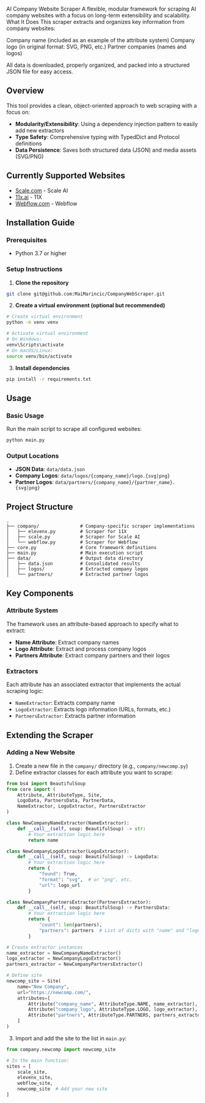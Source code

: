 AI Company Website Scraper
A flexible, modular framework for scraping AI company websites with a focus on long-term extensibility and scalability.
What It Does
This scraper extracts and organizes key information from company websites:

Company name (included as an example of the attribute system)
Company logo (in original format: SVG, PNG, etc.)
Partner companies (names and logos)

All data is downloaded, properly organized, and packed into a structured JSON file for easy access.

## Overview

This tool provides a clean, object-oriented approach to web scraping with a focus on:
- **Modularity/Extensibility**: Using a dependency injection pattern to easily add new extractors
- **Type Safety**: Comprehensive typing with TypedDict and Protocol definitions
- **Data Persistence**: Saves both structured data (JSON) and media assets (SVG/PNG)

## Currently Supported Websites

- [Scale.com](https://scale.com/) - Scale AI
- [11x.ai](https://www.11x.ai/) - 11X 
- [Webflow.com](https://webflow.com/) - Webflow

## Installation Guide

### Prerequisites

- Python 3.7 or higher

### Setup Instructions

1. **Clone the repository**

```bash
git clone git@github.com:MaiMarincic/CompanyWebScraper.git
```

2. **Create a virtual environment (optional but recommended)**

```bash
# Create virtual environment
python -m venv venv

# Activate virtual environment
# On Windows:
venv\Scripts\activate
# On macOS/Linux:
source venv/bin/activate
```

3. **Install dependencies**

```bash
pip install -r requirements.txt
```

## Usage

### Basic Usage

Run the main script to scrape all configured websites:

```bash
python main.py
```

### Output Locations

- **JSON Data**: `data/data.json`
- **Company Logos**: `data/logos/{company_name}/logo.{svg|png}`
- **Partner Logos**: `data/partners/{company_name}/{partner_name}.{svg|png}`

## Project Structure

```
.
├── company/               # Company-specific scraper implementations
│   ├── elevenx.py         # Scraper for 11X
│   ├── scale.py           # Scraper for Scale AI
│   └── webflow.py         # Scraper for Webflow
├── core.py                # Core framework definitions
├── main.py                # Main execution script
├── data/                  # Output data directory
│   ├── data.json          # Consolidated results
│   ├── logos/             # Extracted company logos
│   └── partners/          # Extracted partner logos
```

## Key Components

### Attribute System

The framework uses an attribute-based approach to specify what to extract:

- **Name Attribute**: Extract company names
- **Logo Attribute**: Extract and process company logos
- **Partners Attribute**: Extract company partners and their logos

### Extractors

Each attribute has an associated extractor that implements the actual scraping logic:

- `NameExtractor`: Extracts company name
- `LogoExtractor`: Extracts logo information (URLs, formats, etc.)
- `PartnersExtractor`: Extracts partner information

## Extending the Scraper

### Adding a New Website

1. Create a new file in the `company/` directory (e.g., `company/newcomp.py`)
2. Define extractor classes for each attribute you want to scrape:

```python
from bs4 import BeautifulSoup
from core import (
    Attribute, AttributeType, Site, 
    LogoData, PartnersData, PartnerData,
    NameExtractor, LogoExtractor, PartnersExtractor
)

class NewCompanyNameExtractor(NameExtractor):
    def __call__(self, soup: BeautifulSoup) -> str:
        # Your extraction logic here
        return name

class NewCompanyLogoExtractor(LogoExtractor):
    def __call__(self, soup: BeautifulSoup) -> LogoData:
        # Your extraction logic here
        return {
            "found": True,
            "format": "svg",  # or "png", etc.
            "url": logo_url
        }

class NewCompanyPartnersExtractor(PartnersExtractor):
    def __call__(self, soup: BeautifulSoup) -> PartnersData:
        # Your extraction logic here
        return {
            "count": len(partners),
            "partners": partners  # List of dicts with "name" and "logo_url"
        }

# Create extractor instances
name_extractor = NewCompanyNameExtractor()
logo_extractor = NewCompanyLogoExtractor()
partners_extractor = NewCompanyPartnersExtractor()

# Define site
newcomp_site = Site(
    name="New Company",
    url="https://newcomp.com/",
    attributes=[
        Attribute("company_name", AttributeType.NAME, name_extractor),
        Attribute("company_logo", AttributeType.LOGO, logo_extractor),
        Attribute("partners", AttributeType.PARTNERS, partners_extractor)
    ]
)
```

3. Import and add the site to the list in `main.py`:

```python
from company.newcomp import newcomp_site

# In the main function:
sites = [
    scale_site,
    elevenx_site,
    webflow_site,
    newcomp_site  # Add your new site
]
```
